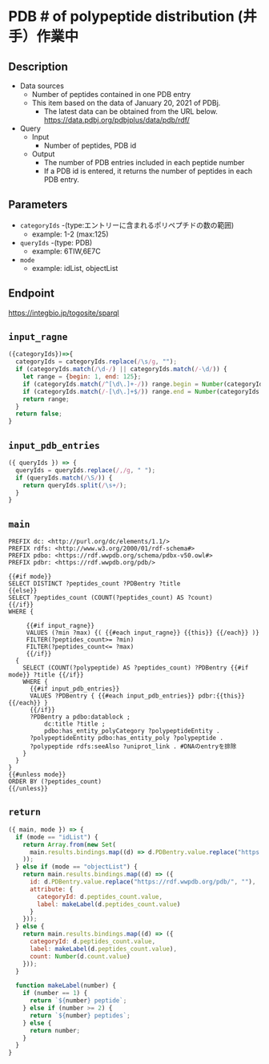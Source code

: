 # PDB # of polypeptide distribution (井手）作業中

## Description
 
- Data sources
    - Number of peptides contained in one PDB entry
    - This item based on the data of January 20, 2021 of PDBj. 
        - The latest data can be obtained from the URL below. https://data.pdbj.org/pdbjplus/data/pdb/rdf/
- Query
    - Input
        - Number of peptides, PDB id
    - Output
        - The number of PDB entries included in each peptide number
        - If a PDB id is entered, it returns the number of peptides in each PDB entry.

## Parameters

* `categoryIds` -(type:エントリーに含まれるポリペプチドの数の範囲)
  * example: 1-2 (max:125)
* `queryIds` -(type: PDB)
  * example: 6TIW,6E7C
* `mode` 
  * example: idList, objectList

## Endpoint

https://integbio.jp/togosite/sparql

## `input_ragne`
```javascript
({categoryIds})=>{
  categoryIds = categoryIds.replace(/\s/g, "");
  if (categoryIds.match(/\d-/) || categoryIds.match(/-\d/)) {
    let range = {begin: 1, end: 125};
    if (categoryIds.match(/^[\d\.]+-/)) range.begin = Number(categoryIds.match(/^([\d\.]+)-/)[1]);
    if (categoryIds.match(/-[\d\.]+$/)) range.end = Number(categoryIds.match(/-([\d\.]+)$/)[1]);
    return range;         
  }
  return false;
}
```

## `input_pdb_entries`
```javascript
({ queryIds }) => {
  queryIds = queryIds.replace(/,/g, " ");
  if (queryIds.match(/\S/)) {
    return queryIds.split(/\s+/);
  }
}
```

## `main`

```sparql
PREFIX dc: <http://purl.org/dc/elements/1.1/>
PREFIX rdfs: <http://www.w3.org/2000/01/rdf-schema#>
PREFIX pdbo: <https://rdf.wwpdb.org/schema/pdbx-v50.owl#>
PREFIX pdbr: <https://rdf.wwpdb.org/pdb/>

{{#if mode}}
SELECT DISTINCT ?peptides_count ?PDBentry ?title
{{else}}
SELECT ?peptides_count (COUNT(?peptides_count) AS ?count)
{{/if}}
WHERE {
  
     {{#if input_ragne}}
     VALUES (?min ?max) {( {{#each input_ragne}} {{this}} {{/each}} )}
     FILTER(?peptides_count>= ?min)
     FILTER(?peptides_count<= ?max)
     {{/if}}
  {
    SELECT (COUNT(?polypeptide) AS ?peptides_count) ?PDBentry {{#if mode}} ?title {{/if}}
    WHERE {
      {{#if input_pdb_entries}}
      VALUES ?PDBentry { {{#each input_pdb_entries}} pdbr:{{this}} {{/each}} }
      {{/if}}
      ?PDBentry a pdbo:datablock ;
          dc:title ?title ;
          pdbo:has_entity_polyCategory ?polypeptideEntity .
      ?polypeptideEntity pdbo:has_entity_poly ?polypeptide .
      ?polypeptide rdfs:seeAlso ?uniprot_link . #DNAのentryを排除
    }
  }
} 
{{#unless mode}}
ORDER BY (?peptides_count)  
{{/unless}}
```

## `return`

```javascript
({ main, mode }) => {
  if (mode == "idList") {
    return Array.from(new Set(
      main.results.bindings.map((d) => d.PDBentry.value.replace("https://rdf.wwpdb.org/pdb/", ""))
    ));
  } else if (mode == "objectList") {
    return main.results.bindings.map((d) => ({
      id: d.PDBentry.value.replace("https://rdf.wwpdb.org/pdb/", ""), 
      attribute: {
        categoryId: d.peptides_count.value, 
        label: makeLabel(d.peptides_count.value)
      }
    }));
  } else {
    return main.results.bindings.map((d) => ({
      categoryId: d.peptides_count.value,
      label: makeLabel(d.peptides_count.value),
      count: Number(d.count.value)
    }));
  }

  function makeLabel(number) {
    if (number == 1) {
      return `${number} peptide`;
    } else if (number >= 2) {
      return `${number} peptides`;
    } else {
      return number;
    }
  }
}
```